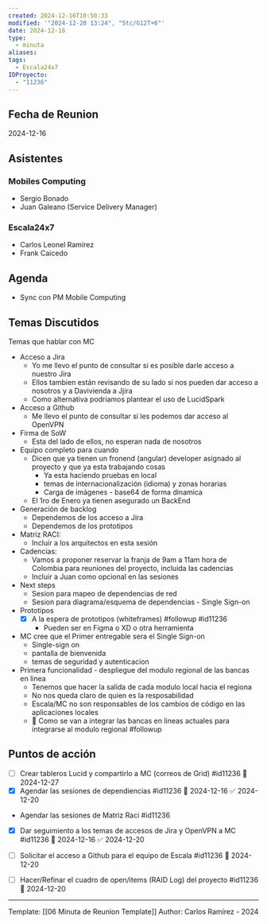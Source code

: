 ```yaml
---
created: 2024-12-16T10:50:33
modified: '"2024-12-20 13:24", "5tc/G12T+6"'
date: 2024-12-16
type:
  - minuta
aliases: 
tags:
  - Escala24x7
IDProyecto:
  - "11236"
---
```

## Fecha de Reunion
2024-12-16

## Asistentes

### Mobiles Computing
* Sergio Bonado
* Juan Galeano (Service Delivery Manager)
### Escala24x7
- Carlos Leonel Ramírez
-  Frank Caicedo

## Agenda
* Sync con PM Mobile Computing
## Temas Discutidos
Temas que hablar con MC
- Acceso a Jira
	- Yo me llevo el punto de consultar si es posible darle acceso a nuestro Jira
	- Ellos tambien están revisando de su lado si nos pueden dar acceso a nosotros y a Davivienda a Jjira
	- Como alternativa podriamos plantear el uso de LucidSpark
- Acceso a Github
	- Me llevo el punto de consultar si les podemos dar acceso al OpenVPN
- Firma de SoW
	- Esta del lado de ellos, no esperan nada de nosotros
- Equipo completo para cuando 
	- Dicen que ya tienen un fronend (angular) developer asignado al proyecto y que ya esta trabajando cosas
		- Ya esta haciendo pruebas en local
		- temas de internacionalización (idioma) y zonas horarias
		- Carga de imágenes - base64 de forma dinamica
	- El 1ro de Enero ya tienen asegurado un BackEnd
- Generación de backlog 
	- Dependemos de los acceso a Jira
	- Dependemos de los prototipos
- Matriz RACI: 
	- Incluir a los arquitectos en esta sesión
- Cadencias:
	- Vamos a proponer reservar la franja de 9am a 11am hora de Colombia para reuniones del proyecto, incluida las cadencias
	- Incluir a Juan como opcional en las sesiones
- Next steps 
	- Sesion para mapeo de dependencias de red
	- Sesion para diagrama/esquema de dependencias - Single Sign-on
- Prototipos
	- [x] A la espera de prototipos (whiteframes) #followup #id11236
		- Pueden ser en Figma o XD o otra herramienta
- MC cree que el Primer entregable sera el Single Sign-on
	- Single-sign on
	- pantalla de bienvenida
	- temas de seguridad y autenticacion
- Primera funcionalidad - despliegue del modulo regional de las bancas en linea
	- Tenemos que hacer la salida de cada modulo local hacia el regiona
	- No nos queda claro de quien es la resposabilidad
	- Escala/MC no son responsables de los cambios de código en las aplicaciones locales
	- 🚩 Como se van a integrar las bancas en lineas actuales para integrarse al modulo regional #followup 

## Puntos de acción
- [ ] Crear tableros Lucid y compartirlo a MC (correos de Grid) #id11236 📅 2024-12-27
- [x] Agendar las sesiones de dependiencias #id11236 📅 2024-12-16 ✅ 2024-12-20
- Agendar las sesiones de Matriz Raci #id11236
- [x] Dar seguimiento a los temas de accesos de Jira y OpenVPN a MC #id11236 📅 2024-12-16 ✅ 2024-12-20
- [ ] Solicitar el acceso a Github para el equipo de Escala #id11236 📅 2024-12-20
- [ ] Hacer/Refinar el cuadro de open/items (RAID Log) del proyecto #id11236 📅 2024-12-20


---
Template: [[06 Minuta de Reunion Template]]
Author: Carlos Ramírez - 2024
